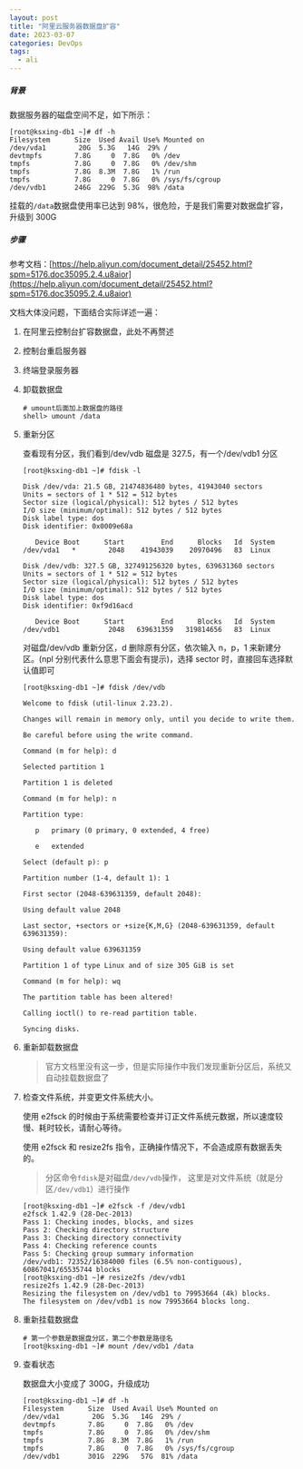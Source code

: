 ```yaml
---
layout: post
title: "阿里云服务器数据盘扩容"
date: 2023-03-07
categories: DevOps
tags:
  - ali
---
```


##### 背景

数据服务器的磁盘空间不足，如下所示：

```shell
[root@ksxing-db1 ~]# df -h
Filesystem      Size  Used Avail Use% Mounted on
/dev/vda1        20G  5.3G   14G  29% /
devtmpfs        7.8G     0  7.8G   0% /dev
tmpfs           7.8G     0  7.8G   0% /dev/shm
tmpfs           7.8G  8.3M  7.8G   1% /run
tmpfs           7.8G     0  7.8G   0% /sys/fs/cgroup
/dev/vdb1       246G  229G  5.3G  98% /data
```

挂载的`/data`数据盘使用率已达到 98%，很危险，于是我们需要对数据盘扩容，升级到 300G

##### 步骤

参考文档：[https://help.aliyun.com/document_detail/25452.html?spm=5176.doc35095.2.4.u8aior](https://help.aliyun.com/document_detail/25452.html?spm=5176.doc35095.2.4.u8aior)

文档大体没问题，下面结合实际详述一遍：

1. 在阿里云控制台扩容数据盘，此处不再赘述

2. 控制台重启服务器

3. 终端登录服务器

4. 卸载数据盘

   ```shell
   # umount后面加上数据盘的路径
   shell> umount /data
   ```

5. 重新分区

   查看现有分区，我们看到/dev/vdb 磁盘是 327.5，有一个/dev/vdb1 分区

   ```
   [root@ksxing-db1 ~]# fdisk -l

   Disk /dev/vda: 21.5 GB, 21474836480 bytes, 41943040 sectors
   Units = sectors of 1 * 512 = 512 bytes
   Sector size (logical/physical): 512 bytes / 512 bytes
   I/O size (minimum/optimal): 512 bytes / 512 bytes
   Disk label type: dos
   Disk identifier: 0x0009e68a

      Device Boot      Start         End      Blocks   Id  System
   /dev/vda1   *        2048    41943039    20970496   83  Linux

   Disk /dev/vdb: 327.5 GB, 327491256320 bytes, 639631360 sectors
   Units = sectors of 1 * 512 = 512 bytes
   Sector size (logical/physical): 512 bytes / 512 bytes
   I/O size (minimum/optimal): 512 bytes / 512 bytes
   Disk label type: dos
   Disk identifier: 0xf9d16acd

      Device Boot      Start         End      Blocks   Id  System
   /dev/vdb1            2048   639631359   319814656   83  Linux
   ```

   对磁盘/dev/vdb 重新分区，d 删除原有分区，依次输入 n，p，1 来新建分区。(npl 分别代表什么意思下面会有提示)，选择 sector 时，直接回车选择默认值即可

   ```shell
   [root@ksxing-db1 ~]# fdisk /dev/vdb

   Welcome to fdisk (util-linux 2.23.2).

   Changes will remain in memory only, until you decide to write them.

   Be careful before using the write command.

   Command (m for help): d

   Selected partition 1

   Partition 1 is deleted

   Command (m for help): n

   Partition type:

      p   primary (0 primary, 0 extended, 4 free)

      e   extended

   Select (default p): p

   Partition number (1-4, default 1): 1

   First sector (2048-639631359, default 2048):

   Using default value 2048

   Last sector, +sectors or +size{K,M,G} (2048-639631359, default 639631359):

   Using default value 639631359

   Partition 1 of type Linux and of size 305 GiB is set

   Command (m for help): wq

   The partition table has been altered!

   Calling ioctl() to re-read partition table.

   Syncing disks.
   ```

6. 重新卸载数据盘

   > 官方文档里没有这一步，但是实际操作中我们发现重新分区后，系统又自动挂载数据盘了

7. 检查文件系统，并变更文件系统大小。

   使用 e2fsck 的时候由于系统需要检查并订正文件系统元数据，所以速度较慢、耗时较长，请耐心等待。

   使用 e2fsck 和 resize2fs 指令，正确操作情况下，不会造成原有数据丢失的。

   > 分区命令`fdisk`是对磁盘`/dev/vdb`操作， 这里是对文件系统（就是分区`/dev/vdb1`）进行操作

   ```shell
   [root@ksxing-db1 ~]# e2fsck -f /dev/vdb1
   e2fsck 1.42.9 (28-Dec-2013)
   Pass 1: Checking inodes, blocks, and sizes
   Pass 2: Checking directory structure
   Pass 3: Checking directory connectivity
   Pass 4: Checking reference counts
   Pass 5: Checking group summary information
   /dev/vdb1: 72352/16384000 files (6.5% non-contiguous), 60867041/65535744 blocks
   [root@ksxing-db1 ~]# resize2fs /dev/vdb1
   resize2fs 1.42.9 (28-Dec-2013)
   Resizing the filesystem on /dev/vdb1 to 79953664 (4k) blocks.
   The filesystem on /dev/vdb1 is now 79953664 blocks long.
   ```

8. 重新挂载数据盘

   ```
   # 第一个参数是数据盘分区，第二个参数是路径名
   [root@ksxing-db1 ~]# mount /dev/vdb1 /data
   ```

9. 查看状态

   数据盘大小变成了 300G，升级成功

   ```shell
   [root@ksxing-db1 ~]# df -h
   Filesystem      Size  Used Avail Use% Mounted on
   /dev/vda1        20G  5.3G   14G  29% /
   devtmpfs        7.8G     0  7.8G   0% /dev
   tmpfs           7.8G     0  7.8G   0% /dev/shm
   tmpfs           7.8G  8.3M  7.8G   1% /run
   tmpfs           7.8G     0  7.8G   0% /sys/fs/cgroup
   /dev/vdb1       301G  229G   57G  81% /data
   ```

   ​

